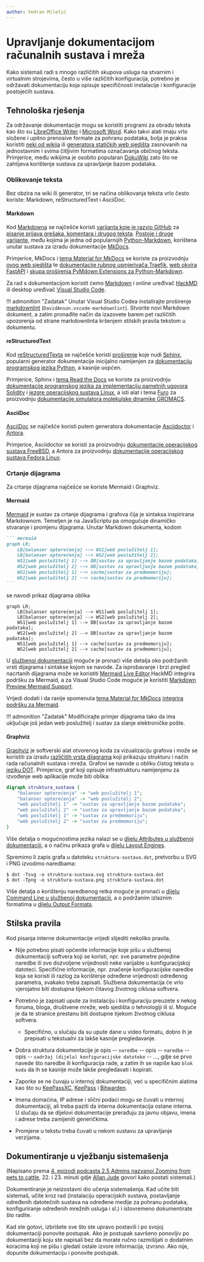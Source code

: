 ```yaml
---
author: Vedran Miletić
---
```


# Upravljanje dokumentacijom računalnih sustava i mreža

Kako sistemaš radi s mnogo različitih skupova usluga na stvarnim i virtualnim strojevima, često u više različitih konfiguracija, potrebno je održavati dokumentaciju koja opisuje specifičnosti instalacije i konfiguracije postojećih sustava.

## Tehnološka rješenja

Za održavanje dokumentacije mogu se koristiti programi za obradu teksta kao što su [LibreOffice Writer](https://www.libreoffice.org/discover/writer/) i [Microsoft Word](https://products.office.com/word). Kako takvi alati imaju vrlo složene i upitno prenosive formate za pohranu podataka, bolja je praksa koristiti [neki od wikija](https://en.wikipedia.org/wiki/List_of_wiki_software) ili [generatora statičkih web sjedišta](https://jamstack.org/generators/) zasnovanih na jednostavnim i svima čitljivim formatima označavanja običnog teksta. Primjerice, među wikijima je osobito popularan [DokuWiki](https://www.dokuwiki.org/) zato što ne zahtijeva korištenje sustava za upravljanje bazom podataka.

### Oblikovanje teksta

Bez obzira na wiki ili generator, tri se načina oblikovanja teksta vrlo često koriste: Markdown, reStructuredText i AsciiDoc.

#### Markdown

Kod [Markdowna](https://daringfireball.net/projects/markdown/) se najčešće koristi [varijanta koje je razvio GitHub](https://github.github.com/gfm/) za [pisanje prijava grešaka, komentara i drugog teksta](https://docs.github.com/en/github/writing-on-github). [Postoje i druge varijante](https://github.com/commonmark/commonmark-spec/wiki/Markdown-Flavors), među kojima je jedna od popularnijih [Python-Markdown](https://python-markdown.github.io/), korištena unutar sustava za izradu dokumentacije [MkDocs](https://www.mkdocs.org/).

Primjerice, MkDocs i [tema Material for MkDocs](https://squidfunk.github.io/mkdocs-material/) se koriste za proizvodnju [ovog web sjedišta](../../povijest.md#markdown-mkdocs-i-material) te [dokumentacije rubnog usmjerivača Traefik](https://doc.traefik.io/traefik/), [web okvira FastAPI](https://fastapi.tiangolo.com/) i [skupa proširenja PyMdown Extensions za Python-Markdown](https://facelessuser.github.io/pymdown-extensions/).

Za rad s dokumentacijom koristit ćemo [Markdown](https://commonmark.org/help/) i online uređivač [HackMD](https://hackmd.io/) ili desktop uređivač [Visual Studio Code](https://code.visualstudio.com/).

!!! admonition "Zadatak"
    Unutar Visual Studio Codea instalirajte proširenje [markdownlint](https://marketplace.visualstudio.com/items?itemName=DavidAnson.vscode-markdownlint) (`DavidAnson.vscode-markdownlint`). Stvorite novi Markdown dokument, a zatim pronađite način da izazovete barem pet različitih upozorenja od strane markdownlinta kršenjem stilskih pravila tekstom u dokumentu.

#### reStructuredText

Kod [reStructuredTexta](https://docutils.sourceforge.io/rst.html) se najčešće koristi [proširenje](https://www.sphinx-doc.org/en/master/usage/restructuredtext/basics.html) koje nudi [Sphinx](https://www.sphinx-doc.org/), popularni generator dokumentacije inicijalno namijenjen za [dokumentaciju programskog jezika Python](https://docs.python.org/), a kasnije uopćen.

Primjerice, Sphinx i [tema Read the Docs](https://sphinx-rtd-theme.readthedocs.io/) se koriste za proizvodnju [dokumentacije programskog jezika za implementaciju pametnih ugovora Solidity](https://docs.soliditylang.org/) i [jezgre operacijskog sustava Linux](https://www.kernel.org/doc/html/latest/), a isti alat i tema [Furo](https://pradyunsg.me/furo/) za proizvodnju [dokumentacije simulatora molekulske dinamike GROMACS](https://manual.gromacs.org/current/).

#### AsciiDoc

[AsciiDoc](https://asciidoc.org/) se najčešće koristi putem generatora dokumentacije [Asciidoctor](https://asciidoctor.org/) i [Antora](https://antora.org/).

Primjerice, Asciidoctor se koristi za proizvodnju [dokumentacije operacijskog sustava FreeBSD](https://docs.freebsd.org/), a Antora za proizvodnju [dokumentacije operacijskog sustava Fedora Linux](https://docs.fedoraproject.org/).

### Crtanje dijagrama

Za crtanje dijagrama najčešće se koriste Mermaid i Graphviz.

#### Mermaid

[Mermaid](https://mermaid.js.org/) je sustav za crtanje dijagrama i grafova čija je sintaksa inspirirana Markdownom. Temeljen je na JavaScriptu pa omogućuje dinamičko stvaranje i promjenu dijagrama. Unutar Markdown dokumenta, kodom

```` markdown
``` mermaid
graph LR;
    LB[balanser opterećenja] --> WS1[web poslužitelj 1];
    LB[balanser opterećenja] --> WS2[web poslužitelj 2];
    WS1[web poslužitelj 1] --> DB[sustav za upravljanje bazom podataka];
    WS2[web poslužitelj 2] --> DB[sustav za upravljanje bazom podataka];
    WS1[web poslužitelj 1] --> cache[sustav za predmemoriju];
    WS2[web poslužitelj 2] --> cache[sustav za predmemoriju];
```
````

se navodi prikaz dijagrama oblika

``` mermaid
graph LR;
    LB[balanser opterećenja] --> WS1[web poslužitelj 1];
    LB[balanser opterećenja] --> WS2[web poslužitelj 2];
    WS1[web poslužitelj 1] --> DB[sustav za upravljanje bazom podataka];
    WS2[web poslužitelj 2] --> DB[sustav za upravljanje bazom podataka];
    WS1[web poslužitelj 1] --> cache[sustav za predmemoriju];
    WS2[web poslužitelj 2] --> cache[sustav za predmemoriju];
```

U [službenoj dokumentaciji](https://mermaid.js.org/intro/) moguće je pronaći više detalja oko podržanih vrsti dijagrama i sintakse kojom se navode. Za isprobavanje i brzi pregled nacrtanih dijagrama može se koristiti [Mermaid Live Editor](https://mermaid.live/).HackMD integrira podršku za Mermaid, a za Visual Studio Code moguće je koristiti [Markdown Preview Mermaid Support](https://marketplace.visualstudio.com/items?itemName=bierner.markdown-mermaid).

Vrijedi dodati i da ranije spomenuta [tema Material for MkDocs](https://squidfunk.github.io/mkdocs-material/) [integrira podršku za Mermaid](https://squidfunk.github.io/mkdocs-material/reference/diagrams/).

!!! admonition "Zadatak"
    Modificirajte primjer dijagrama tako da ima uključuje još jedan web poslužitelj i sustav za slanje elektroničke pošte.

#### Graphviz

[Graphviz](https://graphviz.org/) je softverski alat otvorenog koda za vizualizaciju grafova i može se koristiti za izradu [različitih vrsta dijagrama](https://graphviz.org/gallery/) koji prikazuju strukturu i način rada računalnih sustava i mreža. Grafovi se navode u obliku čistog teksta u [jeziku DOT](https://graphviz.org/doc/info/lang.html). Primjerice, graf koji opisuje infrastrukturu namijenjenu za izvođenje web aplikacije može biti oblika:

``` dot
digraph struktura_sustava {
    "balanser opterećenja" -> "web poslužitelj 1";
    "balanser opterećenja" -> "web poslužitelj 2";
    "web poslužitelj 1" -> "sustav za upravljanje bazom podataka";
    "web poslužitelj 2" -> "sustav za upravljanje bazom podataka";
    "web poslužitelj 1" -> "sustav za predmemoriju";
    "web poslužitelj 2" -> "sustav za predmemoriju";
}
```

Više detalja o mogućnostima jezika nalazi se u [dijelu Attributes u službenoj dokumentaciji](https://graphviz.org/doc/info/attrs.html), a o načinu prikaza grafa u [dijelu Layout Engines](https://graphviz.org/docs/layouts/).

Spremimo li zapis grafa u datoteku `struktura-sustava.dot`, pretvorbu u SVG i PNG izvodimo naredbama:

``` shell
$ dot -Tsvg -o struktura-sustava.svg struktura-sustava.dot
$ dot -Tpng -o struktura-sustava.png struktura-sustava.dot
```

Više detalja o korištenju naredbenog retka moguće je pronaći u [dijelu Command Line u službenoj dokumentaciji](https://graphviz.org/doc/info/command.html), a o podržanim izlaznim formatima u [dijelu Output Formats](https://graphviz.org/docs/outputs/).

## Stilska pravila

Kod pisanja interne dokumentacije vrijedi slijediti nekoliko pravila.

- Nije potrebno pisati općenite informacije koje pišu u službenoj dokumentaciji softvera koji se koristi, npr. sve parametre pojedine naredbe ili sve dozvoljene vrijednosti neke varijable u konfiguracijskoj datoteci. Specifične informacije, npr. značenje konfiguracijske naredbe koja se koristi ili razlog za korištenje određene vrijednosti određenog parametra, svakako treba zapisati. Službena dokumentacija će vrlo vjerojatno biti dostupna tijekom čitavog životnog ciklusa softvera.
- Potrebno je zapisati upute za instalaciju i konfiguraciju preuzete s nekog foruma, bloga, društvene mreže, web sjedišta o tehnologiji ili sl. Moguće je da te stranice prestanu biti dostupne tijekom životnog ciklusa softvera.

    - Specifično, u slučaju da su upute dane u video formatu, dobro ih je prepisati u tekstualni za lakše kasnije pregledavanje.

- Dobra struktura dokumentacije je opis -- `naredbe` -- opis -- `naredbe` -- opis -- `sadržaj (dijela) konfiguracijske datoteke` -- ..., gdje se prvo navede što naredbe ili konfiguracija rade, a zatim ih se napiše kao `blok koda` da ih se kasnije može lakše pregledavati i kopirati.
- Zaporke se ne čuvaju u internoj dokumentaciji, već u specifičnim alatima kao što su [KeePassXC](https://keepassxc.org/), [KeePass](https://keepass.info/) i [Bitwarden](https://bitwarden.com/).
- Imena domaćina, IP adrese i slični podaci mogu se čuvati u internoj dokumentaciji, ali treba paziti da interna dokumentacija ostane interna. U slučaju da se dijelovi dokumentacije prerađuju za javnu objavu, imena i adrese treba zamijeniti generičkima.
- Promjene u tekstu treba čuvati u nekom sustavu za upravljanje verzijama.

## Dokumentiranje u vježbanju sistemašenja

(Napisano prema [4. epizodi podcasta 2.5 Admins nazvanoj Zooming from pets to cattle](https://2.5admins.com/2-5-admins-04/), 22. i 23. minuti gdje [Allan Jude](https://twitter.com/allanjude) govori kako postati sistemaš.)

Dokumentiranje je neizostavni dio učenja sistemašenja. Kad učite biti sistemaš, učite kroz rad (instalaciju operacijskih sustava, postavljanje određenih datotečnih sustava na određene medije za pohranu podataka, konfiguriranje određenih mrežnih usluga i sl.) i istovremeno dokumentirate što radite.

Kad ste gotovi, izbrišete sve što ste upravo postavili i po svojoj dokumentaciji ponovite postupak. Ako je postupak savršeno ponovljiv po dokumentaciji koju ste napisali bez da morate ručno razmišljati o dodatnim koracima koji ne pišu i gledati ostale izvore informacija, izvrsno. Ako nije, dopunite dokumentaciju i ponovite postupak.
